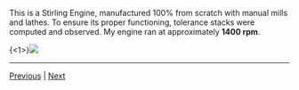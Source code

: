 This is a Stirling Engine, manufactured 100% from scratch with manual mills and lathes. To ensure its proper functioning, tolerance stacks were computed and observed. My engine ran at approximately **1400 rpm**.


{<1>}![](/content/images/2014/Feb/IMG_1003.JPG)

------

[Previous](/tabber) | [Next](/laberynth)